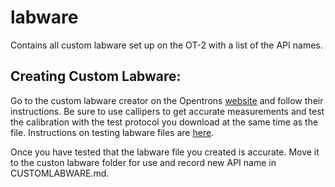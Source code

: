 # labware
Contains all custom labware set up on the OT-2 with a list of the API names.

## Creating Custom Labware:
Go to the custom labware creator on the Opentrons [website](https://labware.opentrons.com/create) and follow their instructions. Be sure to use callipers to get accurate measurements and test the calibration with the test protocol you download at the same time as the file. Instructions on testing labware files are [here](https://opentrons-publications.s3.us-east-2.amazonaws.com/labwareDefinition_testGuide.pdf).

Once you have tested that the labware file you created is accurate. Move it to the custon labware folder for use and record new API name in CUSTOMLABWARE.md.
